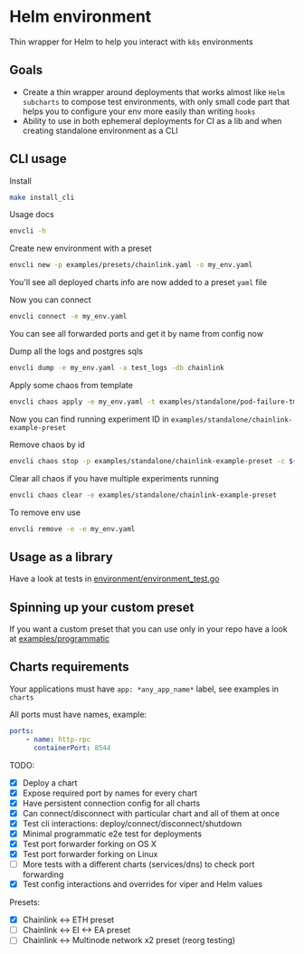 # Helm environment

Thin wrapper for Helm to help you interact with `k8s` environments

## Goals

- Create a thin wrapper around deployments that works almost like `Helm subcharts` to compose test environments, with only small code part that helps you to configure your env more easily than writing `hooks`
- Ability to use in both ephemeral deployments for CI as a lib and when creating standalone environment as a CLI

## CLI usage

Install

```sh
make install_cli
```

Usage docs

```sh
envcli -h
```

Create new environment with a preset

```sh
envcli new -p examples/presets/chainlink.yaml -o my_env.yaml
```

You'll see all deployed charts info are now added to a preset `yaml` file

Now you can connect

```sh
envcli connect -e my_env.yaml
```

You can see all forwarded ports and get it by name from config now

Dump all the logs and postgres sqls

```sh
envcli dump -e my_env.yaml -a test_logs -db chainlink
```

Apply some chaos from template

```sh
envcli chaos apply -e my_env.yaml -t examples/standalone/pod-failure-tmpl.yml
```

Now you can find running experiment ID in `examples/standalone/chainlink-example-preset`

Remove chaos by id

```sh
envcli chaos stop -p examples/standalone/chainlink-example-preset -c ${chaosID}
```

Clear all chaos if you have multiple experiments running

```sh
envcli chaos clear -e examples/standalone/chainlink-example-preset
```

To remove env use

```sh
envcli remove -e -e my_env.yaml
```

## Usage as a library

Have a look at tests in [environment/environment_test.go](environment/environment_test.go)

## Spinning up your custom preset

If you want a custom preset that you can use only in your repo have a look at [examples/programmatic](examples/programmatic)

## Charts requirements

Your applications must have `app: *any_app_name*` label, see examples in `charts`

All ports must have names, example:

```yaml
ports:
    - name: http-rpc
      containerPort: 8544
```

TODO:

- [x] Deploy a chart
- [x] Expose required port by names for every chart
- [x] Have persistent connection config for all charts
- [x] Can connect/disconnect with particular chart and all of them at once
- [x] Test cli interactions: deploy/connect/disconnect/shutdown
- [x] Minimal programmatic e2e test for deployments
- [x] Test port forwarder forking on OS X
- [x] Test port forwarder forking on Linux
- [ ] More tests with a different charts (services/dns) to check port forwarding
- [x] Test config interactions and overrides for viper and Helm values

Presets:

- [x] Chainlink <-> ETH preset
- [ ] Chainlink <-> EI <-> EA preset
- [ ] Chainlink <-> Multinode network x2 preset (reorg testing)
